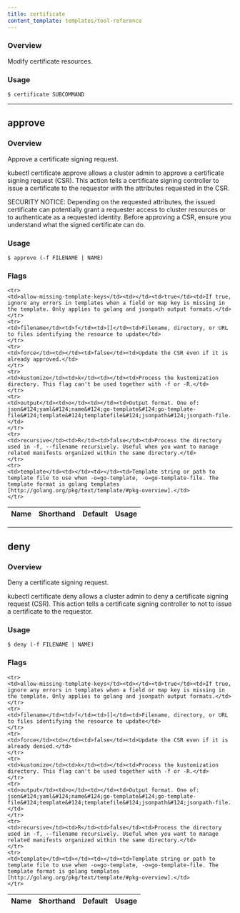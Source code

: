 ```yaml
---
title: certificate
content_template: templates/tool-reference
---
```


### Overview
Modify certificate resources.

### Usage

`$ certificate SUBCOMMAND`






<hr>

## approve


### Overview
Approve a certificate signing request.

 kubectl certificate approve allows a cluster admin to approve a certificate signing request (CSR). This action tells a certificate signing controller to issue a certificate to the requestor with the attributes requested in the CSR.

 SECURITY NOTICE: Depending on the requested attributes, the issued certificate can potentially grant a requester access to cluster resources or to authenticate as a requested identity. Before approving a CSR, ensure you understand what the signed certificate can do.

### Usage

`$ approve (-f FILENAME | NAME)`




### Flags

<div class="table-responsive"><table class="table table-bordered">
<thead class="thead-light">
<tr>
            <th>Name</th>
            <th>Shorthand</th>
            <th>Default</th>
            <th>Usage</th>
        </tr>
    </thead>
    <tbody>
    
    <tr>
    <td>allow-missing-template-keys</td><td></td><td>true</td><td>If true, ignore any errors in templates when a field or map key is missing in the template. Only applies to golang and jsonpath output formats.</td>
    </tr>
    <tr>
    <td>filename</td><td>f</td><td>[]</td><td>Filename, directory, or URL to files identifying the resource to update</td>
    </tr>
    <tr>
    <td>force</td><td></td><td>false</td><td>Update the CSR even if it is already approved.</td>
    </tr>
    <tr>
    <td>kustomize</td><td>k</td><td></td><td>Process the kustomization directory. This flag can't be used together with -f or -R.</td>
    </tr>
    <tr>
    <td>output</td><td>o</td><td></td><td>Output format. One of: json&#124;yaml&#124;name&#124;go-template&#124;go-template-file&#124;template&#124;templatefile&#124;jsonpath&#124;jsonpath-file.</td>
    </tr>
    <tr>
    <td>recursive</td><td>R</td><td>false</td><td>Process the directory used in -f, --filename recursively. Useful when you want to manage related manifests organized within the same directory.</td>
    </tr>
    <tr>
    <td>template</td><td></td><td></td><td>Template string or path to template file to use when -o=go-template, -o=go-template-file. The template format is golang templates [http://golang.org/pkg/text/template/#pkg-overview].</td>
    </tr>
</tbody>
</table></div>



<hr>

## deny


### Overview
Deny a certificate signing request.

 kubectl certificate deny allows a cluster admin to deny a certificate signing request (CSR). This action tells a certificate signing controller to not to issue a certificate to the requestor.

### Usage

`$ deny (-f FILENAME | NAME)`




### Flags

<div class="table-responsive"><table class="table table-bordered">
<thead class="thead-light">
<tr>
            <th>Name</th>
            <th>Shorthand</th>
            <th>Default</th>
            <th>Usage</th>
        </tr>
    </thead>
    <tbody>
    
    <tr>
    <td>allow-missing-template-keys</td><td></td><td>true</td><td>If true, ignore any errors in templates when a field or map key is missing in the template. Only applies to golang and jsonpath output formats.</td>
    </tr>
    <tr>
    <td>filename</td><td>f</td><td>[]</td><td>Filename, directory, or URL to files identifying the resource to update</td>
    </tr>
    <tr>
    <td>force</td><td></td><td>false</td><td>Update the CSR even if it is already denied.</td>
    </tr>
    <tr>
    <td>kustomize</td><td>k</td><td></td><td>Process the kustomization directory. This flag can't be used together with -f or -R.</td>
    </tr>
    <tr>
    <td>output</td><td>o</td><td></td><td>Output format. One of: json&#124;yaml&#124;name&#124;go-template&#124;go-template-file&#124;template&#124;templatefile&#124;jsonpath&#124;jsonpath-file.</td>
    </tr>
    <tr>
    <td>recursive</td><td>R</td><td>false</td><td>Process the directory used in -f, --filename recursively. Useful when you want to manage related manifests organized within the same directory.</td>
    </tr>
    <tr>
    <td>template</td><td></td><td></td><td>Template string or path to template file to use when -o=go-template, -o=go-template-file. The template format is golang templates [http://golang.org/pkg/text/template/#pkg-overview].</td>
    </tr>
</tbody>
</table></div>



